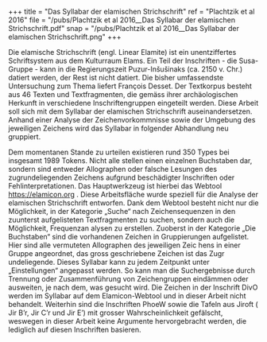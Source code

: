 +++
title = "Das Syllabar der elamischen Strichschrift"
ref = "Plachtzik et al 2016"
file = "/pubs/Plachtzik et al 2016__Das Syllabar der elamischen Strichschrift.pdf"
snap = "/pubs/Plachtzik et al 2016__Das Syllabar der elamischen Strichschrift.png"
+++

Die  elamische  Strichschrift  (engl.  Linear  Elamite)  ist  ein  unentziffertes  Schriftsystem  aus  dem
Kulturraum   Elams.   Ein  Teil   der   Inschriften - die   Susa-Gruppe -
kann   in   die   Regierungszeit
Puzur-Inšušinaks (ca. 2150 v. Chr.)
datiert werden, der Rest ist nicht datiert. Die bisher umfassendste
Untersuchung  zum  Thema  liefert  François  Desset.
Der  Textkorpus  besteht  aus  46  Texten
und
Textfragmenten,  die  gemäss  ihrer  archäologischen  Herkunft  in  verschiedene  Inschriftengruppen
eingeteilt werden.
Diese Arbeit soll sich mit dem Syllabar der elamischen Strichschrift auseinandersetzen. Anhand einer
Analyse der Zeichenvorkommnisse sowie
der Umgebung des jeweiligen Zeichens wird
das Syllabar
in
folgender Abhandlung neu gruppiert.

Dem momentanen Stande zu urteilen existieren rund 350 Types
bei insgesamt 1989 Tokens. Nicht alle stellen einen einzelnen Buchstaben dar, sondern sind entweder
Allographen oder falsche Lesungen des zugrundeliegenden Zeichens aufgrund beschädigter Inschriften
oder  Fehlinterpretationen.
Das
Hauptwerkzeug  ist  hierbei  das  Webtool
https://elamicon.org . Diese Arbeitsfläche wurde speziell für die Analyse der elamischen Strichschrift entworfen. Dank dem Webtool
besteht nicht nur die Möglichkeit, in der Kategorie „Suche“ nach Zeichensequenzen in den zuunterst
aufgelisteten Textfragmenten zu suchen, sondern auch die Möglichkeit, Frequenzan
alysen zu erstellen.
Zuoberst  in  der  Kategorie  „Die  Buchstaben“  sind
die  vorhandenen
Zeichen  in  Gruppierungen
aufgelistet.
Hier sind alle vermuteten Allographen des jeweiligen Zeic
hens in einer Gruppe angeordnet,
das  gross  geschriebene  Zeichen ist  das  Zugr
undeliegende.
Dieses  Syllabar  kann  zu jedem  Zeitpunkt
unter  „Einstellungen“  angepasst  werden.  So  kann  man  die  Suchergebnisse
durch  Trennung  oder
Zusammenführung von Zeichengruppen
eindämmen oder ausweiten, je nach dem, was gesucht wird.
Die Zeichen in der Inschrift
DivO werden im Syllabar auf dem Elamicon-Webtool und in dieser Arbeit
nicht behandelt.
Weiterhin sind die Inschriften
PhoeW sowie die Tafeln aus
Jiroft
(
Jir
B’r,
Jir
C’r und
Jir
E’)
mit grosser Wahrscheinlichkeit gefälscht, weswegen in dieser Arbeit keine Argumente hervorgebracht
werden, die lediglich auf diesen Inschriften basieren.
